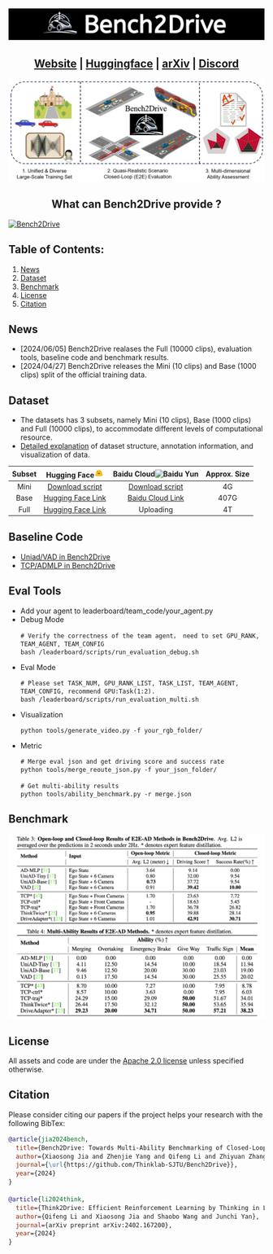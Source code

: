 
<h2 align="center">
  <img src='./assets/bench2drive.jpg'>
</h2>

<h2 align="center">
  <a href="https://thinklab-sjtu.github.io/Bench2Drive/">Website</a> |
  <a href="https://huggingface.co/datasets/rethinklab/Bench2Drive">Huggingface</a> |
  <a href="https://github.com/Thinklab-SJTU/Bench2Drive">arXiv</a> |
  <a href="https://discord.gg/uZuU3JXVNV">Discord</a>
</h2>

![overview](./assets/overview.jpg)


<h2 align="center">
What can Bench2Drive provide ?
</h2>

[![Bench2Drive](https://i.ytimg.com/vi/-osdzJJs2g0/maxresdefault.jpg)](https://www.youtube.com/watch?v=-osdzJJs2g0 "Bench2Drive")

#####
## Table of Contents: <a name="high"></a>
1. [News](#News)
2. [Dataset](#Dataset)
3. [Benchmark](#Benchmark)
4. [License](#license)
5. [Citation](#citation)

## News <a name="news"></a>
  - [2024/06/05] Bench2Drive realases the Full (10000 clips), evaluation tools, baseline code and benchmark results.
  - [2024/04/27] Bench2Drive releases the Mini (10 clips) and Base (1000 clips) split of the official training data.

## Dataset <a name="dataset"></a>
  - The datasets has 3 subsets, namely Mini (10 clips), Base (1000 clips) and Full (10000 clips), to accommodate different levels of computational resource.
  - [Detailed explanation](docs/anno.md) of dataset structure, annotation information, and visualization of data.

| Subset  | Hugging Face<img src="./assets/hf-logo.png" alt="Hugging Face" width="18"/> | Baidu Cloud<img src="https://nd-static.bdstatic.com/m-static/v20-main/favicon-main.ico" alt="Baidu Yun" width="18"/> | Approx. Size |
| :---: |  :---: | :---: | :---: |
| Mini |   [Download script](https://github.com/Thinklab-SJTU/Bench2Drive/blob/main/tools/download_mini.sh) | [Download script](https://github.com/Thinklab-SJTU/Bench2Drive/blob/main/tools/download_mini.sh) |  4G |
| Base |  [Hugging Face Link](https://huggingface.co/datasets/rethinklab/Bench2Drive) |  [Baidu Cloud Link](https://pan.baidu.com/s/1ZIL-MPhLbgdBYmHkHncn8Q?pwd=1234) |  407G |
| Full |  [Hugging Face Link](https://huggingface.co/datasets/rethinklab/Bench2Drive-Full)   |  Uploading | 4T |

## Baseline Code
  - [Uniad/VAD in Bench2Drive]()
  - [TCP/ADMLP in Bench2Drive]()

## Eval Tools
  - Add your agent to leaderboard/team_code/your_agent.py
  - Debug Mode
    ```
    # Verify the correctness of the team agent， need to set GPU_RANK, TEAM_AGENT, TEAM_CONFIG
    bash /leaderboard/scripts/run_evaluation_debug.sh
    ```
  - Eval Mode
    ```
    # Please set TASK_NUM, GPU_RANK_LIST, TASK_LIST, TEAM_AGENT, TEAM_CONFIG, recommend GPU:Task(1:2).
    bash /leaderboard/scripts/run_evaluation_multi.sh 
    ```
  - Visualization 
    ```
    python tools/generate_video.py -f your_rgb_folder/
    ```
  - Metric
    ```
    # Merge eval json and get driving score and success rate
    python tools/merge_reoute_json.py -f your_json_folder/

    # Get multi-ability results
    python tools/ability_benchmark.py -r merge.json
    ```

## Benchmark <a name="benchmark"></a>

![benchmark](./assets/benchmark.jpg)

## License <a name="license"></a>

All assets and code are under the [Apache 2.0 license](./LICENSE) unless specified otherwise.

## Citation <a name="citation"></a>

Please consider citing our papers if the project helps your research with the following BibTex:

```bibtex
@article{jia2024bench,
  title={Bench2Drive: Towards Multi-Ability Benchmarking of Closed-Loop End-To-End Autonomous Driving},
  author={Xiaosong Jia and Zhenjie Yang and Qifeng Li and Zhiyuan Zhang and Junchi Yan},
  journal={\url{https://github.com/Thinklab-SJTU/Bench2Drive}},
  year={2024}
}

@article{li2024think,
  title={Think2Drive: Efficient Reinforcement Learning by Thinking in Latent World Model for Quasi-Realistic Autonomous Driving (in CARLA-v2)},
  author={Qifeng Li and Xiaosong Jia and Shaobo Wang and Junchi Yan},
  journal={arXiv preprint arXiv:2402.167200},
  year={2024}
}
```

